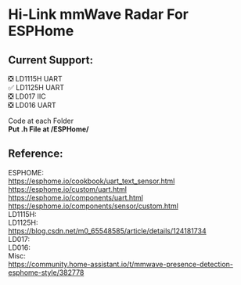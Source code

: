 # Hi-Link mmWave Radar For ESPHome
## Current Support:
:negative_squared_cross_mark: LD1115H UART   
:white_check_mark: LD1125H UART  
:negative_squared_cross_mark: LD017 IIC   
:negative_squared_cross_mark: LD016 UART   

Code at each Folder   
**Put .h File at /ESPHome/**   

## Reference:  
  ESPHOME:  
    <https://esphome.io/cookbook/uart_text_sensor.html>  
    https://esphome.io/custom/uart.html  
    https://esphome.io/components/uart.html  
    https://esphome.io/components/sensor/custom.html  
  LD1115H:  
  LD1125H:  
    https://blog.csdn.net/m0_65548585/article/details/124181734  
  LD017:   
  LD016:   
  Misc:   
    https://community.home-assistant.io/t/mmwave-presence-detection-esphome-style/382778

